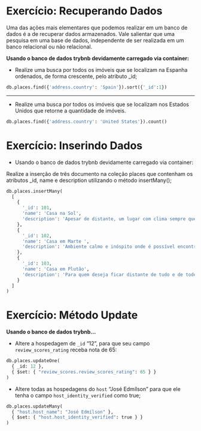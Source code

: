 # Exercício: Recuperando Dados
Uma das ações mais elementares que podemos realizar em um banco de dados é a de recuperar dados armazenados. Vale salientar que uma pesquisa em uma base de dados, independente de ser realizada em um banco relacional ou não relacional.

**Usando o banco de dados trybnb devidamente carregado via container:**

- Realize uma busca por todos os imóveis que se localizam na Espanha ordenados, de forma crescente, pelo atributo _id;

```py
db.places.find({'address.country': 'Spain'}).sort({'_id':1})
```

---
- Realize uma busca por todos os imóveis que se localizam nos Estados Unidos que retorne a quantidade de imóveis.

```py
db.places.find({'address.country': 'United States'}).count()
```

# Exercício: Inserindo Dados

- Usando o banco de dados trybnb devidamente carregado via container:

Realize a inserção de três documento na coleção places que contenham os atributos _id, name e description utilizando o método insertMany();

```py
db.places.insertMany(
  [
    {
      '_id': 101,
      'name': 'Casa na Sol',
      'description': 'Apesar de distante, um lugar com clima sempre quente!',
    },
    {
      '_id': 102,
      'name': 'Casa em Marte ',
      'description': 'Ambiente calmo e inóspito onde é possível encontrar alguns robôs!',
    },
    {
      '_id': 103,
      'name': 'Casa em Plutão',
      'description': 'Para quem deseja ficar distante de tudo e de todes!',
    }
  ]
)
```

# Exercício: Método Update

**Usando o banco de dados trybnb…**

- Altere a hospedagem de `_id` “12”, para que seu campo `review_scores_rating` receba nota de 65:
```py
db.places.updateOne(
  { _id: 12 },
  { $set: { "review_scores.review_scores_rating": 65 } }
)
```
- Altere todas as hospedagens do `host` “José Edmílson” para que ele tenha o campo `host_identity_verified` como true;
```py
db.places.updateMany(
  { "host.host_name": "José Edmílson" },
  { $set: { "host.host_identity_verified": true } }
)
```
